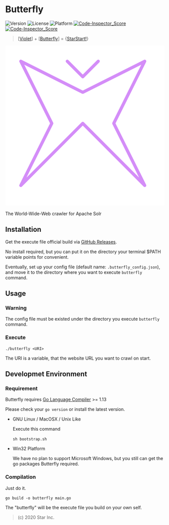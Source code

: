 # Butterfly

![Version](https://img.shields.io/badge/v1-OpenSource-3300AA.svg) ![License](https://img.shields.io/badge/license-MPL--2.0-FF6600.svg) ![Platform](https://img.shields.io/badge/base_on-StarStart!-11BAFF.svg) [![Code-Inspector_Score](https://www.code-inspector.com/project/4429/score/svg) ![Code-Inspector_Score](https://www.code-inspector.com/project/4429/status/svg)](https://frontend.code-inspector.com/public/project/4429/butterfly/dashboard)

> [[Violet](https://github.com/star-inc/violet)] + [[Butterfly](https://github.com/star-inc/butterfly)] = {[StarStart!](https://start.starinc.xyz)}

![logo](logo.svg)

The World-Wide-Web crawler for Apache Solr

## Installation

Get the execute file official build via [GitHub Releases](https://github.com/star-inc/butterfly/releases).

No install required,
but you can put it on the directory your terminal $PATH variable points for convenient.

Eventually,
set up your config file (default name: `.butterfly_config.json`),
and move it to the directory where you want to execute `butterfly` command.

## Usage

### Warning

The config file must be existed under the directory you execute `butterfly` command.

### Execute

    ./butterfly <URI>

The URI is a variable,
that the website URL you want to crawl on start.

## Developmet Environment

### Requirement

Butterfly requires [Go Language Compiler](https://golang.org/dl) >= 1.13

Please check your `go version` or install the latest version.

- GNU Linux / MacOSX / Unix Like

    Execute this command

    `sh bootstrap.sh`

- Win32 Platform

    We have no plan to support Microsoft Windows,
    but you still can get the go packages Butterfly required.

### Compilation

Just do it.

    go build -o butterfly main.go

The "butterfly" will be the execute file you build on your own self.

> (c) 2020 Star Inc.
